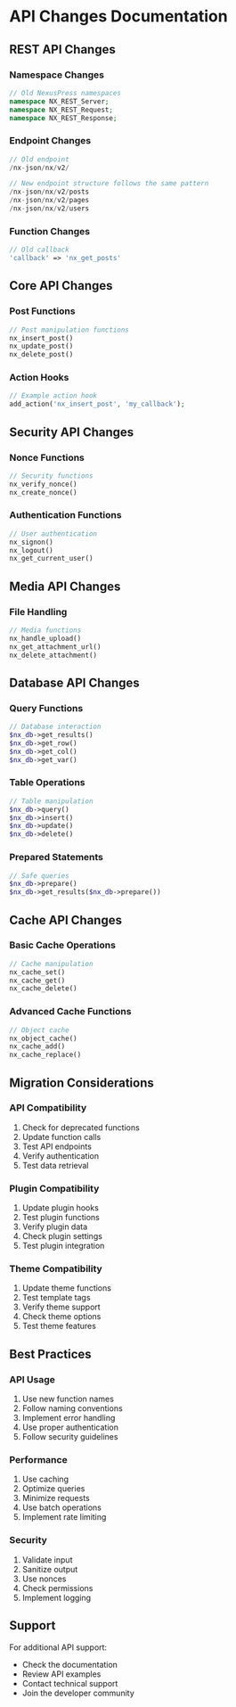 # API Changes Documentation

## REST API Changes

### Namespace Changes
```php
// Old NexusPress namespaces
namespace NX_REST_Server;
namespace NX_REST_Request;
namespace NX_REST_Response;
```

### Endpoint Changes
```php
// Old endpoint
/nx-json/nx/v2/

// New endpoint structure follows the same pattern
/nx-json/nx/v2/posts
/nx-json/nx/v2/pages
/nx-json/nx/v2/users
```

### Function Changes
```php
// Old callback
'callback' => 'nx_get_posts'
```

## Core API Changes

### Post Functions
```php
// Post manipulation functions
nx_insert_post()
nx_update_post()
nx_delete_post()
```

### Action Hooks
```php
// Example action hook
add_action('nx_insert_post', 'my_callback');
```

## Security API Changes

### Nonce Functions
```php
// Security functions
nx_verify_nonce()
nx_create_nonce()
```

### Authentication Functions
```php
// User authentication
nx_signon()
nx_logout()
nx_get_current_user()
```

## Media API Changes

### File Handling
```php
// Media functions
nx_handle_upload()
nx_get_attachment_url()
nx_delete_attachment()
```

## Database API Changes

### Query Functions
```php
// Database interaction
$nx_db->get_results()
$nx_db->get_row()
$nx_db->get_col()
$nx_db->get_var()
```

### Table Operations
```php
// Table manipulation
$nx_db->query()
$nx_db->insert()
$nx_db->update()
$nx_db->delete()
```

### Prepared Statements
```php
// Safe queries
$nx_db->prepare()
$nx_db->get_results($nx_db->prepare())
```

## Cache API Changes

### Basic Cache Operations
```php
// Cache manipulation
nx_cache_set()
nx_cache_get()
nx_cache_delete()
```

### Advanced Cache Functions
```php
// Object cache
nx_object_cache()
nx_cache_add()
nx_cache_replace()
```

## Migration Considerations

### API Compatibility
1. Check for deprecated functions
2. Update function calls
3. Test API endpoints
4. Verify authentication
5. Test data retrieval

### Plugin Compatibility
1. Update plugin hooks
2. Test plugin functions
3. Verify plugin data
4. Check plugin settings
5. Test plugin integration

### Theme Compatibility
1. Update theme functions
2. Test template tags
3. Verify theme support
4. Check theme options
5. Test theme features

## Best Practices

### API Usage
1. Use new function names
2. Follow naming conventions
3. Implement error handling
4. Use proper authentication
5. Follow security guidelines

### Performance
1. Use caching
2. Optimize queries
3. Minimize requests
4. Use batch operations
5. Implement rate limiting

### Security
1. Validate input
2. Sanitize output
3. Use nonces
4. Check permissions
5. Implement logging

## Support
For additional API support:
- Check the documentation
- Review API examples
- Contact technical support
- Join the developer community 